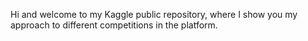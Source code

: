 Hi and welcome to my Kaggle public repository, where I show you my approach to different competitions in the platform.

<!---
amontesdeoca1982/amontesdeoca1982 is a ✨ special ✨ repository because its `README.md` (this file) appears on your GitHub profile.
You can click the Preview link to take a look at your changes.
--->
